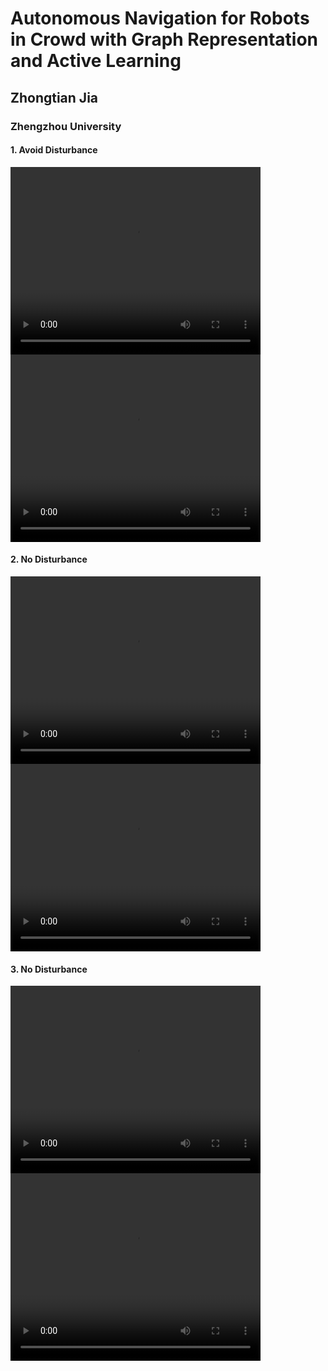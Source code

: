 # Autonomous Navigation for Robots in Crowd with Graph Representation and Active Learning
## Zhongtian Jia
### Zhengzhou University

#### 1. Avoid Disturbance
<video src="/video/1-避免打扰.mp4" autoplay="true" controls="controls" width="400" height="300"></video>
<video src="/video/1-打扰.mp4" autoplay="true" controls="controls" width="400" height="300"></video>

#### 2. No Disturbance
<video src="/video/2-不打扰.mp4" autoplay="true" controls="controls" width="400" height="300"></video>
<video src="/video/2-打扰.mp4" autoplay="true" controls="controls" width="400" height="300"></video>

#### 3. No Disturbance
<video src="/video/4-不打扰.mp4" autoplay="true" controls="controls" width="400" height="300"></video>
<video src="/video/4-打扰.mp4" autoplay="true" controls="controls" width="400" height="300"></video>
